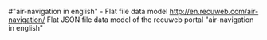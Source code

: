 #"air-navigation in english" - Flat file data model
http://en.recuweb.com/air-navigation/
Flat JSON file data model of the recuweb portal "air-navigation in english"

